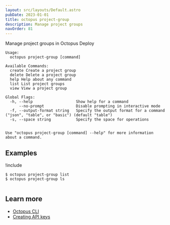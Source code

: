 ```yaml
---
layout: src/layouts/Default.astro
pubDate: 2023-01-01
title: octopus project-group
description: Manage project groups
navOrder: 81
---
```


Manage project groups in Octopus Deploy


```
Usage:
  octopus project-group [command]

Available Commands:
  create Create a project group
  delete Delete a project group
  help Help about any command
  list List project groups
  view View a project group

Global Flags:
  -h, --help                   Show help for a command
      --no-prompt              Disable prompting in interactive mode
  -f, --output-format string   Specify the output format for a command ("json", "table", or "basic") (default "table")
  -s, --space string           Specify the space for operations


Use "octopus project-group [command] --help" for more information about a command.
```

## Examples

!include <samples-instance>


```
$ octopus project-group list
$ octopus project-group ls


```

## Learn more

- [Octopus CLI](/docs/octopus-rest-api/cli/)
- [Creating API keys](/docs/octopus-rest-api/how-to-create-an-api-key/)